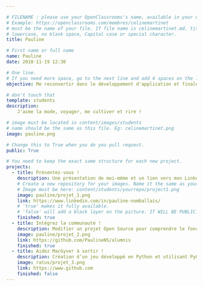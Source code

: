 ```yaml
---

# FILENAME : please use your OpenClassrooms's name, available in your url.
# Example: https://openclassrooms.com/membres/celinemartinet
# must be the name of your file. If file name is celinemartinet.md, title is celinemartinet.
# lowercase, no blank space, Capital case or special character.
title: Pauline

# First name or full name
name: Pauline
date: 2018-11-19 12:30

# One line.
# If you need more space, go to the next line and add 4 spaces on the left, as in 'description'.
objective: Me reconvertir dans le développement d'application et finalement vivre d'un métier que j'aime.

# don't touch that
template: students
description:
    J'aime la mode, voyager, me cultiver et rire ! 

# image must be located in content/images/students
# name should be the same as this file. Eg: celinemartinet.png
image: pauline.png

# Change this to True when you do you pull request.
public: True

# You need to keep the exact same structure for each new project.
projects:
  - title: Présentez-vous !
    description: Une présentation de moi-même et un lien vers mon LinkedIn.
    # Create a new repository for your images. Name it the same as your nickname and profile picture.
    # Image must be here: content/students/yourrepo/project1.png
    image: pauline/projet_1.png
    link: https://www.linkedin.com/in/pauline-nomballais/
    # 'true' makes it fully available.
    # 'false' will add a black layer on the picture. IT WILL BE PUBLIC!
    finished: true
  - title: Intégrez la communauté !
    description: Modifier un projet Open Source pour comprendre le fonctionnement de Git, de Github et des pull requests. 
    image: pauline/projet_2.png
    link: https://github.com/PaulineNS/alumnis
    finished: true
  - title: Aidez MacGyver à sortir !
    description: Création d’un jeu développé en Python et utilisant PyGame.
    image: ratus/projet_3.png
    link: https://www.github.com
    finished: false
---
```


